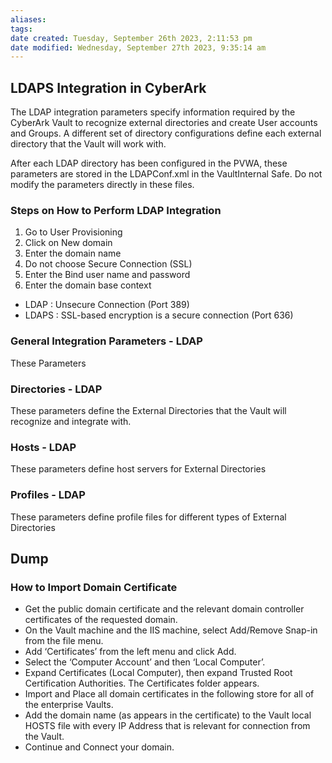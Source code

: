 ```yaml
---
aliases: 
tags: 
date created: Tuesday, September 26th 2023, 2:11:53 pm
date modified: Wednesday, September 27th 2023, 9:35:14 am
---
```


## LDAPS Integration in CyberArk

The LDAP integration parameters specify information required by the CyberArk Vault to recognize external directories and create User accounts and Groups. A different set of directory configurations define each external directory that the Vault will work with.

After each LDAP directory has been configured in the PVWA, these parameters are stored in the LDAPConf.xml in the VaultInternal Safe. Do not modify the parameters directly in these files.

### Steps on How to Perform LDAP Integration

1. Go to User Provisioning  
2. Click on New domain  
3. Enter the domain name  
4. Do not choose Secure Connection (SSL)  
5. Enter the Bind user name and password  
6. Enter the domain base context

- LDAP : Unsecure Connection (Port 389)  
- LDAPS : SSL-based encryption is a secure connection (Port 636)

### General Integration Parameters - LDAP

These Parameters 

### Directories - LDAP

These parameters define the External Directories that the Vault will recognize and integrate with.

### Hosts - LDAP

These parameters define host servers for External Directories

### Profiles - LDAP

These parameters define profile files for different types of External Directories 

## Dump

### How to Import Domain Certificate

- Get the public domain certificate and the relevant domain controller certificates of the requested domain. 
- On the Vault machine and the IIS machine, select Add/Remove Snap-in from the file menu. 
- Add ‘Certificates’ from the left menu and click Add. 
- Select the ‘Computer Account’ and then ‘Local Computer’. 
- Expand Certificates (Local Computer), then expand Trusted Root Certification Authorities. The Certificates folder appears. 
- Import and Place all domain certificates in the following store for all of the enterprise Vaults. 
- Add the domain name (as appears in the certificate) to the Vault local HOSTS file with every IP Address that is relevant for connection from the Vault. 
- Continue and Connect your domain.
